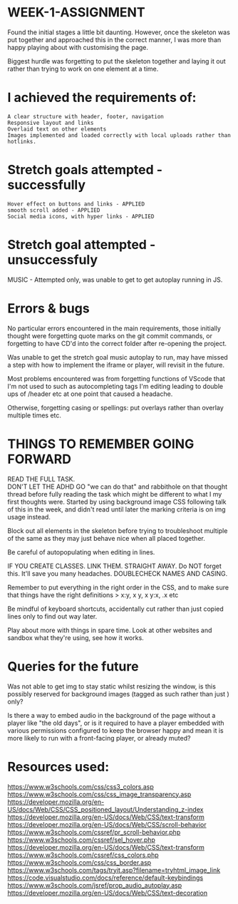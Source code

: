 # WEEK-1-ASSIGNMENT

Found the initial stages a little bit daunting. However, once the skeleton was put together and approached this in the correct manner, I was more than happy playing about with customising the page.

Biggest hurdle was forgetting to put the skeleton together and laying it out rather than trying to work on one element at a time.

# I achieved the requirements of:

    A clear structure with header, footer, navigation
    Responsive layout and links
    Overlaid text on other elements
    Images implemented and loaded correctly with local uploads rather than hotlinks.

# Stretch goals attempted - successfully

    Hover effect on buttons and links - APPLIED
    smooth scroll added - APPLIED
    Social media icons, with hyper links - APPLIED

# Stretch goal attempted - unsuccessfuly

MUSIC - Attempted only, was unable to get to get autoplay running in JS.

# Errors & bugs

No particular errors encountered in the main requirements, those initially thought were forgetting quote marks on the git commit commands, or forgetting to have CD'd into the correct folder after re-opening the project.

Was unable to get the stretch goal music autoplay to run, may have missed a step with how to implement the iframe or player, will revisit in the future.

Most problems encountered was from forgetting functions of VScode that I'm not used to such as autocompleting tags I'm editing leading to double ups of /header etc at one point that caused a headache.

Otherwise, forgetting casing or spellings: put overlays rather than overlay multiple times etc.

# THINGS TO REMEMBER GOING FORWARD

READ THE FULL TASK.  
 DON'T LET THE ADHD GO "we can do that" and rabbithole on that thought thread before fully reading the task which might be different to what I my first thoughts were.
Started by using background image CSS following talk of this in the week, and didn't read until later the marking criteria is on img usage instead.

Block out all elements in the skeleton before trying to troubleshoot multiple of the same as they may just behave nice when all placed together.

Be careful of autopopulating <closing tags> when editing in lines.

IF YOU CREATE CLASSES. LINK THEM. STRAIGHT AWAY. Do NOT forget this. It'll save you many headaches. DOUBLECHECK NAMES AND CASING.

Remember to put everything in the right order in the CSS, and to make sure that things have the right definitions > x:y, x y, x y:x, .x etc

Be mindful of keyboard shortcuts, accidentally cut rather than just copied lines only to find out way later.

Play about more with things in spare time. Look at other websites and sandbox what they're using, see how it works.

# Queries for the future

Was not able to get img to stay static whilst resizing the window, is this possibly reserved for background images (tagged as such rather than just <img>) only?

Is there a way to embed audio in the background of the page without a player like "the old days", or is it required to have a player embedded with various permissions configured to keep the browser happy and mean it is more likely to run with a front-facing player, or already muted?

# Resources used:

https://www.w3schools.com/css/css3_colors.asp
https://www.w3schools.com/css/css_image_transparency.asp
https://developer.mozilla.org/en-US/docs/Web/CSS/CSS_positioned_layout/Understanding_z-index
https://developer.mozilla.org/en-US/docs/Web/CSS/text-transform
https://developer.mozilla.org/en-US/docs/Web/CSS/scroll-behavior
https://www.w3schools.com/cssref/pr_scroll-behavior.php
https://www.w3schools.com/cssref/sel_hover.php
https://developer.mozilla.org/en-US/docs/Web/CSS/text-transform
https://www.w3schools.com/cssref/css_colors.php
https://www.w3schools.com/css/css_border.asp
https://www.w3schools.com/tags/tryit.asp?filename=tryhtml_image_link
https://code.visualstudio.com/docs/reference/default-keybindings
https://www.w3schools.com/jsref/prop_audio_autoplay.asp
https://developer.mozilla.org/en-US/docs/Web/CSS/text-decoration
